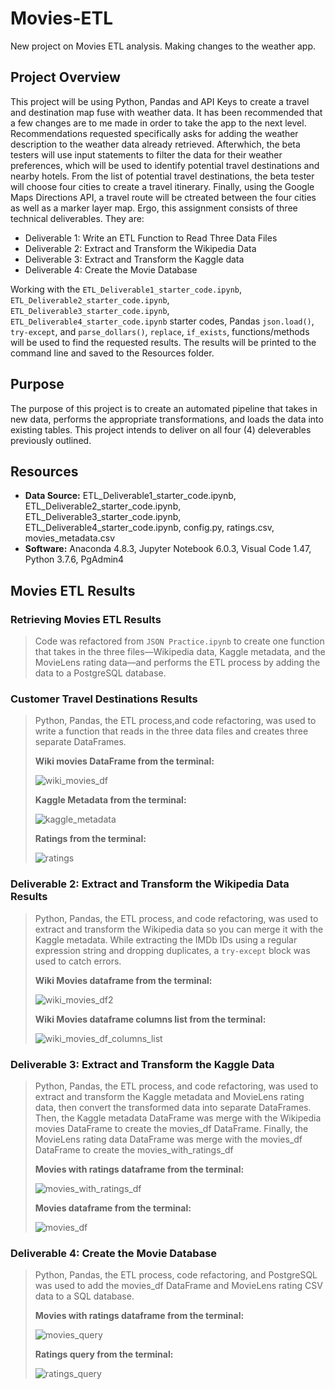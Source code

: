 # Movies-ETL
New project on Movies ETL analysis. Making changes to the weather app.

## Project Overview
This project will be using Python, Pandas and API Keys to create a travel and destination map fuse with weather data. It has been recommended that a few changes are to me made in order to take the app to the next level. Recommendations requested specifically asks for adding the weather description to the weather data already retrieved. Afterwhich, the beta testers will use input statements to filter the data for their weather preferences, which will be used to identify potential travel destinations and nearby hotels. From the list of potential travel destinations, the beta tester will choose four cities to create a travel itinerary. Finally, using the Google Maps Directions API, a travel route will be ctreated between the four cities as well as a marker layer map. Ergo, this assignment consists of three technical deliverables. They are:

- Deliverable 1: Write an ETL Function to Read Three Data Files
- Deliverable 2: Extract and Transform the Wikipedia Data
- Deliverable 3: Extract and Transform the Kaggle data
- Deliverable 4: Create the Movie Database

Working with the `ETL_Deliverable1_starter_code.ipynb`, `ETL_Deliverable2_starter_code.ipynb`, `ETL_Deliverable3_starter_code.ipynb`, `ETL_Deliverable4_starter_code.ipynb`  starter codes, Pandas `json.load()`, `try-except`, and `parse_dollars()`, `replace`, `if_exists`, functions/methods will be used to find the requested results. The results will be printed to the command line and saved to the Resources folder.

## Purpose
The purpose of this project is to create an automated pipeline that takes in new data, performs the appropriate transformations, and loads the data into existing tables. This project intends to deliver on all four (4) deleverables previously outlined.

## Resources
- **Data Source:** ETL_Deliverable1_starter_code.ipynb, ETL_Deliverable2_starter_code.ipynb, ETL_Deliverable3_starter_code.ipynb, ETL_Deliverable4_starter_code.ipynb, config.py, ratings.csv, movies_metadata.csv
- **Software:** Anaconda 4.8.3, Jupyter Notebook 6.0.3, Visual Code 1.47, Python 3.7.6, PgAdmin4

## Movies ETL Results
>
>
### **Retrieving Movies ETL Results**
>Code was refactored from `JSON Practice.ipynb` to create one function that takes in the three files—Wikipedia data, Kaggle metadata, and the MovieLens rating data—and performs the ETL process by adding the data to a PostgreSQL database.
>
>
### **Customer Travel Destinations Results**
>Python, Pandas, the ETL process,and code refactoring, was used to write a function that reads in the three data files and creates three separate DataFrames.
>
>**Wiki movies DataFrame from the terminal:**
>
>![wiki_movies_df](./Resources/wiki_movies_df.PNG)
>
>
>**Kaggle Metadata from the terminal:**
>
>![kaggle_metadata](./Resources/kaggle_metadata.PNG)
>
>
>**Ratings from the terminal:**
>
>![ratings](./Resources/ratings.PNG)
>
>
### **Deliverable 2: Extract and Transform the Wikipedia Data Results**
>Python, Pandas, the ETL process, and code refactoring, was used to extract and transform the Wikipedia data so you can merge it with the Kaggle metadata. While extracting the IMDb IDs using a regular expression string and dropping duplicates, a `try-except` block was used to catch errors.
>
>
>**Wiki Movies dataframe from the terminal:**
>
>![wiki_movies_df2](./Resources/wiki_movies_df2.PNG)
>
>**Wiki Movies dataframe columns list from the terminal:**
>
>![wiki_movies_df_columns_list](./Resources/wiki_movies_df_columns_list.PNG)
>
>
### **Deliverable 3: Extract and Transform the Kaggle Data**
>Python, Pandas, the ETL process, and code refactoring, was used to extract and transform the Kaggle metadata and MovieLens rating data, then convert the transformed data into separate DataFrames. Then, the Kaggle metadata DataFrame was merge  with the Wikipedia movies DataFrame to create the movies_df DataFrame. Finally, the MovieLens rating data DataFrame was  merge with the movies_df DataFrame to create the movies_with_ratings_df
>
>
>**Movies with ratings dataframe from the terminal:**
>
>![movies_with_ratings_df](./Resources/movies_with_ratings_df.PNG)
>
>**Movies dataframe from the terminal:**
>
>![movies_df](./Resources/movies_df.PNG)
>
>
### **Deliverable 4: Create the Movie Database**
>Python, Pandas, the ETL process, code refactoring, and PostgreSQL was used to add the movies_df DataFrame and MovieLens rating CSV data to a SQL database.
>
>
>**Movies with ratings dataframe from the terminal:**
>
>![movies_query](./Resources/movies_query.png)
>
>**Ratings query from the terminal:**
>
>![ratings_query](./Resources/ratings_query.png)
>
>
